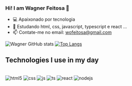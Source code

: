 ### Hi! I am Wagner Feitosa 👋

- 💻 Apaixonado por tecnologia
- 🌱 Estudando html, css, javascript, typescript e react ...
- 📫 Contate-me no email: wofeitosa@gmail.com


 ![Wagner GitHub stats](https://github-readme-stats.vercel.app/api?username=wofeitosa&show_iconstrue&theme=dracula)
 [![Top Langs](https://github-readme-stats.vercel.app/api/top-langs/?username=wofeitosa&layout=compact&langs_count=16&theme=dracula)
 ](https://github.com/wofeitosa/github-readme-stats)
 
  



## Technologies I use in my day

<div style="display: inline_block"><br/>
 <img align="center" alt="html5" src="https://img.shields.io/badge/HTML5-E34F26?style=for-the-badge&logo=html5&logoColor=white" />
 <img align="center" alt="css" src="https://img.shields.io/badge/CSS3-1572B6?style=for-the-badge&logo=css3&logoColor=white" />
 <img align="center" alt="js" src="https://img.shields.io/badge/JavaScript-F7DF1E?style=for-the-badge&logo=javascript&logoColor=black" />
 <img align="center" alt="ts" src="https://img.shields.io/badge/TypeScript-007ACC?style=for-the-badge&logo=typescript&logoColor=white" />
 <img align="center" alt="react" src="https://img.shields.io/badge/React-20232A?style=for-the-badge&logo=react&logoColor=61DAFB" />
 <img align="center" alt="nodejs" src="https://img.shields.io/badge/Node.js-43853D?style=for-the-badge&logo=node.js&logoColor=white" />
</div>
